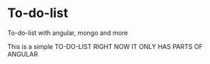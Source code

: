 # To-do-list
To-do-list with angular, mongo and more


This is a simple TO-DO-LIST
RIGHT NOW IT ONLY HAS PARTS OF ANGULAR

